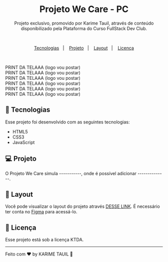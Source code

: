 <h1 align="center"> Projeto We Care - PC</h1>

<p align="center">Projeto exclusivo, promovido por Karime Tauil, através de conteúdo disponibilizado pela Plataforma do Curso FullStack Dev Club.</p>

<br>

<p align="center">
  <a href="#-tecnologias">Tecnologias</a>&nbsp;&nbsp;&nbsp;|&nbsp;&nbsp;&nbsp;
  <a href="#-projeto">Projeto</a>&nbsp;&nbsp;&nbsp;|&nbsp;&nbsp;&nbsp;
  <a href="#-layout">Layout</a>&nbsp;&nbsp;&nbsp;|&nbsp;&nbsp;&nbsp;
  <a href="#memo-licença">Licença</a>
</p>
    
<br>


PRINT DA TELAAA (logo vou postar)
<br>
PRINT DA TELAAA (logo vou postar)
<br>
PRINT DA TELAAA (logo vou postar)
<br>
PRINT DA TELAAA (logo vou postar)
<br>
PRINT DA TELAAA (logo vou postar)
<br>
PRINT DA TELAAA (logo vou postar)


## 🚀 Tecnologias

Esse projeto foi desenvolvido com as seguintes tecnologias:

- HTML5
- CSS3
- JavaScript 

## 💻 Projeto

O Projeto We Care simula -----------, onde é possível adicionar --------------.

## 🔖 Layout

Você pode visualizar o layout do projeto através [DESSE LINK](https://www.figma.com/file/gpqavL469k0pPUGOmAQEM9/Explorer-Lab-%2301/duplicate). É necessário ter conta no [Figma](https://figma.com) para acessá-lo.

## :memo: Licença

Esse projeto está sob a licença KTDA.

---

Feito com ♥ by KARIME TAUIL :wave:   

